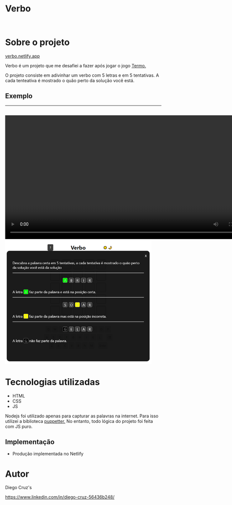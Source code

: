 # Verbo
<br />

# Sobre o projeto

[verbo.netlify.app](verbo.netlify.app)

<p>
    Verbo é um projeto que me desafiei a fazer após jogar o jogo <a href="https://term.ooo">Termo.</a>
</p>
<p>
    O projeto consiste em adivinhar um verbo com 5 letras e em 5 tentativas. A cada tenteativa é mostrado o quão perto da solução você está.
</p>

## Exemplo
<hr />
<br />
<a>
    <video height="400em" src="./assets/verboex.mp4" controls />
</a>
<br />
<img height="400em" src="./assets/howplay.png" alt="Tela como jogar" />

# Tecnologias utilizadas

- HTML
- CSS
- JS

<p>Nodejs foi utilizado apenas para capturar as palavras na internet. Para isso utilizei a biblioteca <a href="https://pptr.dev">puppetter.</a> No entanto, todo lógica do projeto foi feita com JS puro.</p>

## Implementação
- Produção implementada no Netlify

# Autor
<p>Diego Cruz's</p>
<a href="https://www.linkedin.com/in/diego-cruz-56436b248/">https://www.linkedin.com/in/diego-cruz-56436b248/</a>